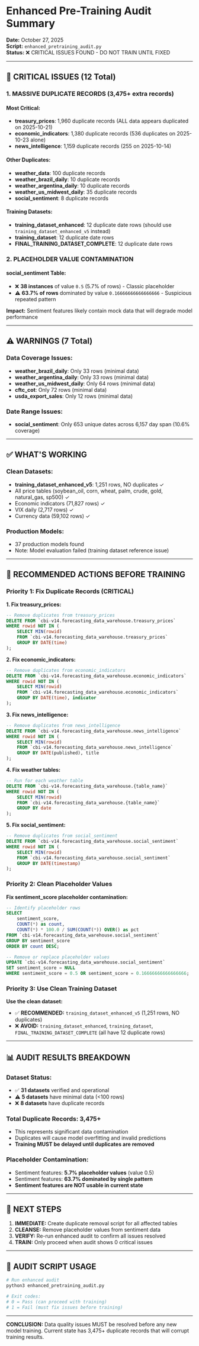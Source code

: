 # Enhanced Pre-Training Audit Summary
**Date:** October 27, 2025  
**Script:** `enhanced_pretraining_audit.py`  
**Status:** ❌ CRITICAL ISSUES FOUND - DO NOT TRAIN UNTIL FIXED

---

## 🚨 CRITICAL ISSUES (12 Total)

### 1. MASSIVE DUPLICATE RECORDS (3,475+ extra records)

#### Most Critical:
- **treasury_prices**: 1,960 duplicate records (ALL data appears duplicated on 2025-10-21)
- **economic_indicators**: 1,380 duplicate records (536 duplicates on 2025-10-23 alone)
- **news_intelligence**: 1,159 duplicate records (255 on 2025-10-14)

#### Other Duplicates:
- **weather_data**: 100 duplicate records
- **weather_brazil_daily**: 10 duplicate records
- **weather_argentina_daily**: 10 duplicate records  
- **weather_us_midwest_daily**: 35 duplicate records
- **social_sentiment**: 8 duplicate records

#### Training Datasets:
- **training_dataset_enhanced**: 12 duplicate date rows (should use `training_dataset_enhanced_v5` instead)
- **training_dataset**: 12 duplicate date rows
- **FINAL_TRAINING_DATASET_COMPLETE**: 12 duplicate date rows

### 2. PLACEHOLDER VALUE CONTAMINATION

#### social_sentiment Table:
- ❌ **38 instances** of value `0.5` (5.7% of rows) - Classic placeholder
- ⚠️ **63.7% of rows** dominated by value `0.16666666666666666` - Suspicious repeated pattern

**Impact:** Sentiment features likely contain mock data that will degrade model performance

---

## ⚠️ WARNINGS (7 Total)

### Data Coverage Issues:
- **weather_brazil_daily**: Only 33 rows (minimal data)
- **weather_argentina_daily**: Only 33 rows (minimal data)
- **weather_us_midwest_daily**: Only 64 rows (minimal data)
- **cftc_cot**: Only 72 rows (minimal data)
- **usda_export_sales**: Only 12 rows (minimal data)

### Date Range Issues:
- **social_sentiment**: Only 653 unique dates across 6,157 day span (10.6% coverage)

---

## ✅ WHAT'S WORKING

### Clean Datasets:
- **training_dataset_enhanced_v5**: 1,251 rows, NO duplicates ✓
- All price tables (soybean_oil, corn, wheat, palm, crude, gold, natural_gas, sp500) ✓
- Economic indicators (71,827 rows) ✓
- VIX daily (2,717 rows) ✓
- Currency data (59,102 rows) ✓

### Production Models:
- 37 production models found
- Note: Model evaluation failed (training dataset reference issue)

---

## 🎯 RECOMMENDED ACTIONS BEFORE TRAINING

### Priority 1: Fix Duplicate Records (CRITICAL)

**1. Fix treasury_prices:**
```sql
-- Remove duplicates from treasury_prices
DELETE FROM `cbi-v14.forecasting_data_warehouse.treasury_prices`
WHERE rowid NOT IN (
    SELECT MIN(rowid)
    FROM `cbi-v14.forecasting_data_warehouse.treasury_prices`
    GROUP BY DATE(time)
);
```

**2. Fix economic_indicators:**
```sql
-- Remove duplicates from economic_indicators
DELETE FROM `cbi-v14.forecasting_data_warehouse.economic_indicators`
WHERE rowid NOT IN (
    SELECT MIN(rowid)
    FROM `cbi-v14.forecasting_data_warehouse.economic_indicators`
    GROUP BY DATE(time), indicator
);
```

**3. Fix news_intelligence:**
```sql
-- Remove duplicates from news_intelligence
DELETE FROM `cbi-v14.forecasting_data_warehouse.news_intelligence`
WHERE rowid NOT IN (
    SELECT MIN(rowid)
    FROM `cbi-v14.forecasting_data_warehouse.news_intelligence`
    GROUP BY DATE(published), title
);
```

**4. Fix weather tables:**
```sql
-- Run for each weather table
DELETE FROM `cbi-v14.forecasting_data_warehouse.{table_name}`
WHERE rowid NOT IN (
    SELECT MIN(rowid)
    FROM `cbi-v14.forecasting_data_warehouse.{table_name}`
    GROUP BY date
);
```

**5. Fix social_sentiment:**
```sql
-- Remove duplicates from social_sentiment
DELETE FROM `cbi-v14.forecasting_data_warehouse.social_sentiment`
WHERE rowid NOT IN (
    SELECT MIN(rowid)
    FROM `cbi-v14.forecasting_data_warehouse.social_sentiment`
    GROUP BY DATE(timestamp)
);
```

### Priority 2: Clean Placeholder Values

**Fix sentiment_score placeholder contamination:**
```sql
-- Identify placeholder rows
SELECT 
    sentiment_score,
    COUNT(*) as count,
    COUNT(*) * 100.0 / SUM(COUNT(*)) OVER() as pct
FROM `cbi-v14.forecasting_data_warehouse.social_sentiment`
GROUP BY sentiment_score
ORDER BY count DESC;

-- Remove or replace placeholder values
UPDATE `cbi-v14.forecasting_data_warehouse.social_sentiment`
SET sentiment_score = NULL
WHERE sentiment_score = 0.5 OR sentiment_score = 0.16666666666666666;
```

### Priority 3: Use Clean Training Dataset

**Use the clean dataset:**
- ✅ **RECOMMENDED:** `training_dataset_enhanced_v5` (1,251 rows, NO duplicates)
- ❌ **AVOID:** `training_dataset_enhanced`, `training_dataset`, `FINAL_TRAINING_DATASET_COMPLETE` (all have 12 duplicate rows)

---

## 📊 AUDIT RESULTS BREAKDOWN

### Dataset Status:
- ✅ **31 datasets** verified and operational
- ⚠️ **5 datasets** have minimal data (<100 rows)
- ❌ **8 datasets** have duplicate records

### Total Duplicate Records: **3,475+**
- This represents significant data contamination
- Duplicates will cause model overfitting and invalid predictions
- **Training MUST be delayed until duplicates are removed**

### Placeholder Contamination:
- Sentiment features: **5.7% placeholder values** (value 0.5)
- Sentiment features: **63.7% dominated by single pattern**
- **Sentiment features are NOT usable in current state**

---

## 🎯 NEXT STEPS

1. **IMMEDIATE:** Create duplicate removal script for all affected tables
2. **CLEANSE:** Remove placeholder values from sentiment data
3. **VERIFY:** Re-run enhanced audit to confirm all issues resolved
4. **TRAIN:** Only proceed when audit shows 0 critical issues

---

## 📝 AUDIT SCRIPT USAGE

```bash
# Run enhanced audit
python3 enhanced_pretraining_audit.py

# Exit codes:
# 0 = Pass (can proceed with training)
# 1 = Fail (must fix issues before training)
```

---

**CONCLUSION:** Data quality issues MUST be resolved before any new model training. Current state has 3,475+ duplicate records that will corrupt training results.





